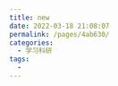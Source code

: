 ```yaml
---
title: new
date: 2022-03-18 21:08:07
permalink: /pages/4ab630/
categories:
  - 学习科研
tags:
  - 
---
```

